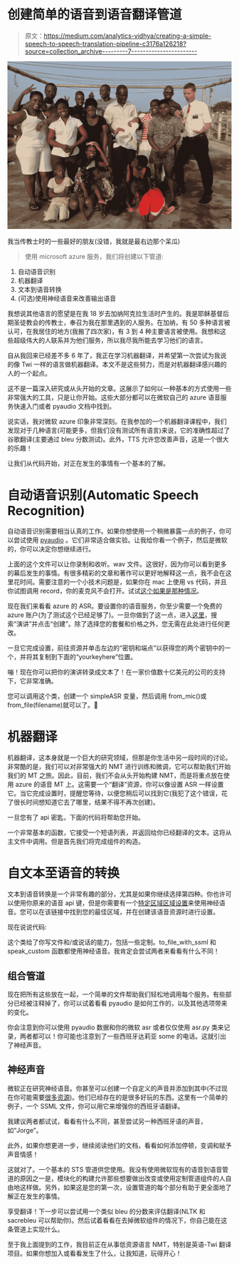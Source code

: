 # 创建简单的语音到语音翻译管道

> 原文：<https://medium.com/analytics-vidhya/creating-a-simple-speech-to-speech-translation-pipeline-c3176a126218?source=collection_archive---------7----------------------->

![](img/4930dbfa23a5f61c95332acd1bba7883.png)

我当传教士时的一些最好的朋友(没错，我就是最右边那个呆瓜)

> 使用 microsoft azure 服务，我们将创建以下管道:

1.  自动语音识别
2.  机器翻译
3.  文本到语音转换
4.  (可选)使用神经语音来改善输出语音

我想说其他语言的愿望是在我 18 岁去加纳阿克拉生活时产生的。我是耶稣基督后期圣徒教会的传教士，奉召为我在那里遇到的人服务。在加纳，有 50 多种语言被认可，在我居住的地方(我搬了四次家)，有 3 到 4 种主要语言被使用。我想和这些超级伟大的人联系并为他们服务，所以我尽我所能去学习他们的语言。

自从我回来已经差不多 6 年了，我正在学习机器翻译，并希望第一次尝试为我说的像 Twi 一样的语言做机器翻译。本文不是这些努力，而是对机器翻译感兴趣的人的一个起点。

这不是一篇深入研究或从头开始的文章。这展示了如何以一种基本的方式使用一些非常强大的工具，只是让你开始。这些大部分都可以在微软自己的 azure 语音服务快速入门或者 pyaudio 文档中找到。

说实话，我对微软 azure 印象非常深刻。在我参加的一个机器翻译课程中，我们发现对于几种语言(可能更多，但我们没有测试所有语言)来说，它的准确性超过了谷歌翻译(主要通过 bleu 分数测试)。此外，TTS 允许您改善声音，这是一个很大的乐趣！

让我们从代码开始，对正在发生的事情有一个基本的了解。

# 自动语音识别(Automatic Speech Recognition)

自动语音识别需要相当认真的工作。如果你想使用一个稍微暴露一点的例子，你可以尝试使用 [pyaudio](http://people.csail.mit.edu/hubert/pyaudio/) 。它们非常适合做实验。让我给你看一个例子，然后是微软的，你可以决定你想继续进行。

上面的这个文件可以让你录制和收听。wav 文件。这很好，因为你可以看到更多的幕后发生的事情。有很多精彩的文章和著作可以更好地解释这一点，我不会在这里花时间。需要注意的一个小技术问题是，如果你在 mac 上使用 vs 代码，并且你试图调用 record，你的麦克风不会打开。试试[这个如果是那种情况](https://github.com/microsoft/vscode/issues/95062#issuecomment-751241372)。

现在我们来看看 azure 的 ASR。要设置你的语音服务，你至少需要一个免费的 azure 账户(为了测试这个已经足够了)。一旦你做到了这一点，进入[这里](https://portal.azure.com/#create/hub)，搜索“演讲”并点击“创建”。除了选择您的套餐和价格之外，您无需在此处进行任何更改。

一旦它完成设置，前往资源并单击左边的“密钥和端点”以获得您的两个密钥中的一个，并将其复制到下面的“yourkeyhere”位置。

嘣！现在你可以把你的演讲转录成文本了！在一家价值数十亿美元的公司的支持下，它非常准确。

您可以调用这个类，创建一个 simpleASR 变量，然后调用 from_mic()或 from_file(filename)就可以了。🥲

# 机器翻译

机器翻译，这本身就是一个巨大的研究领域，但那是你生活中另一段时间的讨论。非常酷的是，我们可以对非常强大的 NMT 进行训练和微调，它可以帮助我们开始我们的 MT 之旅。因此，目前，我们不会从头开始构建 NMT，而是将重点放在使用 azure 的语音 MT 上。这需要一个“翻译”资源，你可以像设置 ASR 一样设置它。当它完成设置时，提醒您等待，以便您稍后可以找到它(我犯了这个错误，花了很长时间想知道它去了哪里，结果不得不再次创建)。

一旦您有了 api 密匙，下面的代码将帮助您开始。

一个非常基本的函数，它接受一个短语列表，并返回给你已经翻译的文本。这将从主文件中调用。但是首先我们将完成组件的构造。

# 自文本至语音的转换

文本到语音转换是一个非常有趣的部分，尤其是如果你继续选择第四种。你也许可以使用你原来的语音 api 键，但是你需要有一个[特定区域区域设置](https://docs.microsoft.com/en-us/azure/cognitive-services/speech-service/regions#standard-and-neural-voices)来使用神经语音。您可以在该链接中找到您的最佳区域，并在创建该语音资源时进行设置。

现在说说代码:

这个类给了你写文件和/或说话的能力，包括一些定制。to_file_with_ssml 和 speak_custom 函数都使用神经语音。我肯定会尝试两者来看看有什么不同！

## 组合管道

现在把所有这些放在一起，一个简单的文件帮助我们轻松地调用每个服务。有些部分已经被注释掉了，你可以试着看看 pyaudio 是如何工作的，以及其他选项带来的变化。

你会注意到你可以使用 pyaudio 数据和你的微软 asr 或者仅仅使用 asr.py 类来记录，两者都可以！你可能也注意到了一些西班牙达莉亚 some 的电话。这就引出了神经声音。

## 神经声音

微软正在研究神经语音。你甚至可以创建一个自定义的声音并添加到其中(不过现在你可能需要[很多资源](https://docs.microsoft.com/en-us/azure/cognitive-services/speech-service/how-to-custom-voice))。他们已经存在的是很多好玩的东西。这里有一个简单的例子，一个 SSML 文件，你可以用它来增强你的西班牙语翻译。

我建议两者都试试，看看有什么不同，甚至尝试另一种西班牙语的声音，如“Jorge”。

此外，如果你想更进一步，继续阅读他们的文档，看看如何添加停顿，变调和赋予声音情感！

这就对了。一个基本的 STS 管道供您使用。我没有使用微软现有的语音到语音管道的原因之一是，模块化的构建允许那些想要做出改变或使用定制管道组件的人自由地这样做。另外，如果这是您的第一次，设置管道的每个部分有助于更全面地了解正在发生的事情。

享受翻译！下一步可以尝试用一个类似 bleu 的分数来评估翻译(NLTK 和 sacrebleu 可以帮助你)。然后试着看看在去掉微软组件的情况下，你自己能在这条管道上实现什么。

至于我上面提到的工作，我目前正在从事低资源语言 NMT，特别是英语-Twi 翻译项目。如果你想加入或看看发生了什么，让我知道，玩得开心！